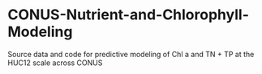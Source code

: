 # CONUS-Nutrient-and-Chlorophyll-Modeling
Source data and code for predictive modeling of Chl a and TN + TP at the HUC12 scale across CONUS
